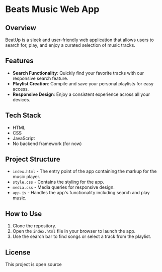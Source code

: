 # Beats Music Web App

## Overview

BeatUp is a sleek and user-friendly web application that allows users to search for, play, and enjoy a curated selection of music tracks.

## Features

- **Search Functionality**: Quickly find your favorite tracks with our responsive search feature.
- **Playlist Creation**: Compile and save your personal playlists for easy access.
- **Responsive Design**: Enjoy a consistent experience across all your devices.

## Tech Stack

- HTML
- CSS
- JavaScript
- No backend framework (for now)

## Project Structure

- `index.html` - The entry point of the app containing the markup for the music player.
- `style.css` - Contains the styling for the app.
- `media.css` - Media queries for responsive design.
- `app.js` - Handles the app's functionality including search and play music.

## How to Use

1. Clone the repository.
2. Open the `index.html` file in your browser to launch the app.
3. Use the search bar to find songs or select a track from the playlist.

## License

This project is open source

